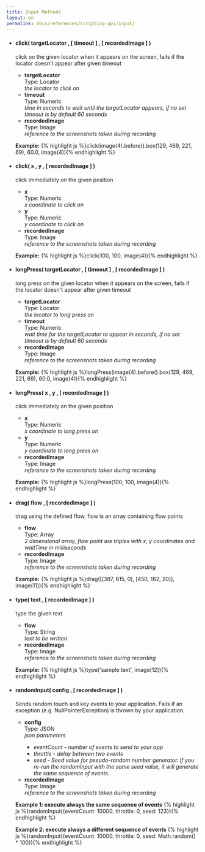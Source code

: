 ```yaml
---
title: Input Methods
layout: en
permalink: docs/references/scripting-api/input/
---
```


<ul>
	<li>
		<h4 id="clickLocator">click( targetLocator , [ timeout ] , [ recordedImage ] )</h4>
		<p>click on the given locator when it appears on the screen, fails if the locator doesn't appear after given timeout</p>
		<p><ul>
			<li>
				<strong>targetLocator</strong>
				<div>Type: Locator</div>
				<em>the locator to click on</em>
			</li>
			<li>
				<strong>timeout</strong>
				<div>Type: Numeric</div>
				<em>time in seconds to wait until the targetLocator appears, if no set timeout is by default 60 seconds</em>
			</li>
			<li>
				<strong>recordedImage</strong>
				<div>Type: Image</div>
				<em>reference to the screenshots taken during recording</em>
			</li>
		</ul></p>
		<p>
		<strong>Example:</strong>
		{% highlight js %}click(image(4).before().box(129, 469, 221, 69), 60.0, image(4)){% endhighlight %}
		</p>
	</li>
	<li>
		<h4 id="clickPosition">click( x , y , [ recordedImage ] )</h4>
		<p>click immediately on the given position</p>
		<p><ul>
			<li>
				<strong>x</strong>
				<div>Type: Numeric</div>
				<em>x coordinate to click on</em>
			</li>
			<li>
				<strong>y</strong>
				<div>Type: Numeric</div>
				<em>y coordinate to click on</em>
			</li>
			<li>
				<strong>recordedImage</strong>
				<div>Type: Image</div>
				<em>reference to the screenshots taken during recording</em>
			</li>
		</ul></p>
		<p>
		<strong>Example:</strong>
		{% highlight js %}click(100, 100, image(4)){% endhighlight %}
		</p>
	</li>
	<li>
		<h4 id="longPressLocator">longPress( targetLocator , [ timeout ] , [ recordedImage ] )</h4>
		<p>long press on the given locator when it appears on the screen, fails if the locator doesn't appear after given timeout</p>
		<p><ul>
			<li>
				<strong>targetLocator</strong>
				<div>Type: Locator</div>
				<em>the locator to long press on</em>
			</li>
			<li>
				<strong>timeout</strong>
				<div>Type: Numeric</div>
				<em>wait time for the targetLocator to appear in seconds, if no set timeout is by default 60 seconds</em>
			</li>
			<li>
				<strong>recordedImage</strong>
				<div>Type: Image</div>
				<em>reference to the screenshots taken during recording</em>
			</li>
		</ul></p>
		<p>
		<strong>Example:</strong>
		{% highlight js %}longPress(image(4).before().box(129, 469, 221, 69), 60.0, image(4)){% endhighlight %}
		</p>
	</li>
	<li>
		<h4 id"longPressPosition">longPress( x , y , [ recordedImage ] )</h4>
		<p>click immediately on the given position</p>
		<p><ul>
			<li>
				<strong>x</strong>
				<div>Type: Numeric</div>
				<em>x coordinate to long press on</em>
			</li>
			<li>
				<strong>y</strong>
				<div>Type: Numeric</div>
				<em>y coordinate to long press on</em>
			</li>
			<li>
				<strong>recordedImage</strong>
				<div>Type: Image</div>
				<em>reference to the screenshots taken during recording</em>
			</li>
		</ul></p>
		<p>
		<strong>Example:</strong>
		{% highlight js %}longPress(100, 100, image(4)){% endhighlight %}
		</p>
	</li>
	<li>
		<h4 id="drag">drag( flow , [ recordedImage ] )</h4>
		<p>drag using the defined flow, flow is an array containing flow points</p>
		<p><ul>
			<li>
				<strong>flow</strong>
				<div>Type: Array</div>
				<em>2 dimensional array, flow point are triples with x, y coordinates and waitTime in milliseconds</em>
			</li>
			<li>
				<strong>recordedImage</strong>
				<div>Type: Image</div>
				<em>reference to the screenshots taken during recording</em>
			</li>
		</ul></p>
		<p>
		<strong>Example:</strong>
		{% highlight js %}drag([[387, 615, 0], [450, 182, 20]], image(11)){% endhighlight %}
		</p>
	</li>
	<li>
		<h4 id="type">type( text , [ recordedImage ] )</h4>
		<p>type the given text</p>
		<p><ul>
			<li>
				<strong>flow</strong>
				<div>Type: String</div>
				<em>text to be written</em>
			</li>
			<li>
				<strong>recordedImage</strong>
				<div>Type: Image</div>
				<em>reference to the screenshots taken during recording</em>
			</li>
		</ul></p>
		<p>
		<strong>Example:</strong>
		{% highlight js %}type('sample text', image(12)){% endhighlight %}
		</p>
	</li>
	<li>
		<h4 id="type">randomInput( config , [ recordedImage ] )</h4>
		<p>Sends random touch and key events to your application. Fails if an exception (e.g. NullPointerException) is thrown by your application.</p>
		<p><ul>
			<li>
				<strong>config</strong>
				<div>Type: JSON</div>
				<em>json parameters
				    <ul>
					<li>eventCount - number of events to send to your app</li>
					<li>throttle - delay between two events</li>
					<li>seed - Seed value for pseudo-random number generator. If you re-run the randomInput with the same seed value, it will generate the same sequence of events.</li>
				   </ul> 	
				</em>
			</li>
			<li>
				<strong>recordedImage</strong>
				<div>Type: Image</div>
				<em>reference to the screenshots taken during recording</em>
			</li>
		</ul></p>
		<p>
		<strong>Example 1: execute always the same sequence of events</strong>
		{% highlight js %}randomInput({eventCount: 10000, throttle: 0, seed: 123}){% endhighlight %}
		</p>
		<p>
		<strong>Example 2: execute always a different sequence of events</strong>
		{% highlight js %}randomInput({eventCount: 10000, throttle: 0, seed: Math.random() * 100}){% endhighlight %}
		</p>
	</li>
</ul>
